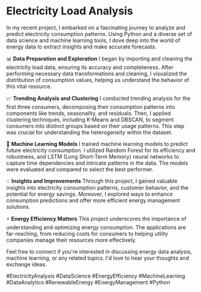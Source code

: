 # Electricity Load Analysis

In my recent project, I embarked on a fascinating journey to analyze and predict electricity consumption patterns. Using Python and a diverse set of data science and machine learning tools, I dove deep into the world of energy data to extract insights and make accurate forecasts.

📊 **Data Preparation and Exploration**
I began by importing and cleaning the electricity load data, ensuring its accuracy and completeness. After performing necessary data transformations and cleaning, I visualized the distribution of consumption values, helping us understand the behavior of this vital resource.

📈 **Trending Analysis and Clustering**
I conducted trending analysis for the first three consumers, decomposing their consumption patterns into components like trends, seasonality, and residuals. Then, I applied clustering techniques, including K-Means and DBSCAN, to segment consumers into distinct groups based on their usage patterns. This step was crucial for understanding the heterogeneity within the dataset.

🤖 **Machine Learning Models**
I trained machine learning models to predict future electricity consumption. I utilized Random Forest for its efficiency and robustness, and LSTM (Long Short-Term Memory) neural networks to capture time dependencies and intricate patterns in the data. The models were evaluated and compared to select the best performer.

💡 **Insights and Improvements**
Through this project, I gained valuable insights into electricity consumption patterns, customer behavior, and the potential for energy savings. Moreover, I explored ways to enhance consumption predictions and offer more efficient energy management solutions.

⚡ **Energy Efficiency Matters**
This project underscores the importance of understanding and optimizing energy consumption. The applications are far-reaching, from reducing costs for consumers to helping utility companies manage their resources more effectively.

Feel free to connect if you're interested in discussing energy data analysis, machine learning, or any related topics. I'd love to hear your thoughts and exchange ideas.

#ElectricityAnalysis #DataScience #EnergyEfficiency #MachineLearning #DataAnalytics #RenewableEnergy #EnergyManagement #Python

